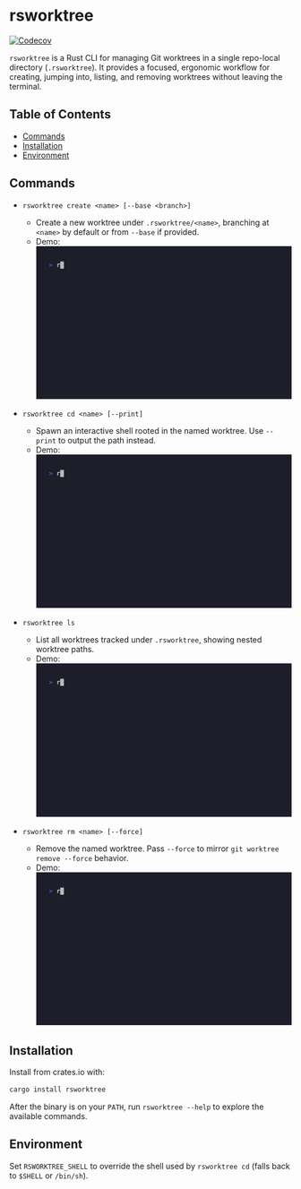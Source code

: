 # rsworktree

[![Codecov](https://codecov.io/gh/ozankasikci/rust-git-worktree/branch/main/graph/badge.svg)](https://codecov.io/gh/ozankasikci/rust-git-worktree)

`rsworktree` is a Rust CLI for managing Git worktrees in a single repo-local directory (`.rsworktree`). It provides a focused, ergonomic workflow for creating, jumping into, listing, and removing worktrees without leaving the terminal.

## Table of Contents

- [Commands](#commands)
- [Installation](#installation)
- [Environment](#environment)

## Commands

- `rsworktree create <name> [--base <branch>]`
  - Create a new worktree under `.rsworktree/<name>`, branching at `<name>` by default or from `--base` if provided.
  - Demo: ![Create demo](tapes/gifs/create.gif)

- `rsworktree cd <name> [--print]`
  - Spawn an interactive shell rooted in the named worktree. Use `--print` to output the path instead.
  - Demo: ![CD demo](tapes/gifs/cd.gif)

- `rsworktree ls`
  - List all worktrees tracked under `.rsworktree`, showing nested worktree paths.
  - Demo: ![List demo](tapes/gifs/ls.gif)

- `rsworktree rm <name> [--force]`
  - Remove the named worktree. Pass `--force` to mirror `git worktree remove --force` behavior.
  - Demo: ![Remove demo](tapes/gifs/rm.gif)

## Installation

Install from crates.io with:

```bash
cargo install rsworktree
```

After the binary is on your `PATH`, run `rsworktree --help` to explore the available commands.

## Environment

Set `RSWORKTREE_SHELL` to override the shell used by `rsworktree cd` (falls back to `$SHELL` or `/bin/sh`).
